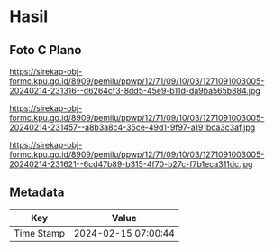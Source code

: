# Hasil

## Foto C Plano

https://sirekap-obj-formc.kpu.go.id/8909/pemilu/ppwp/12/71/09/10/03/1271091003005-20240214-231316--d6264cf3-8dd5-45e9-b11d-da9ba565b884.jpg

https://sirekap-obj-formc.kpu.go.id/8909/pemilu/ppwp/12/71/09/10/03/1271091003005-20240214-231457--a8b3a8c4-35ce-49d1-9f97-a191bca3c3af.jpg

https://sirekap-obj-formc.kpu.go.id/8909/pemilu/ppwp/12/71/09/10/03/1271091003005-20240214-231621--6cd47b89-b315-4f70-b27c-f7b1eca311dc.jpg


## Metadata

| Key        | Value               |
| ---------- | ------------------- |
| Time Stamp | 2024-02-15 07:00:44 |



